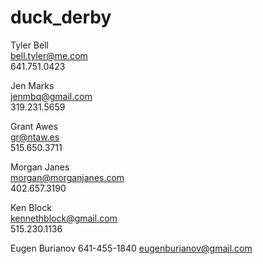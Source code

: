 duck_derby
==========

Tyler Bell   
bell.tyler@me.com   
641.751.0423   

Jen Marks   
jenmbq@gmail.com   
319.231.5659   

Grant Awes   
gr@ntaw.es   
515.650.3711   

Morgan Janes   
morgan@morganjanes.com   
402.657.3190   

Ken Block   
kennethblock@gmail.com   
515.230.1136

Eugen Burianov
641-455-1840
eugenburianov@gmail.com
